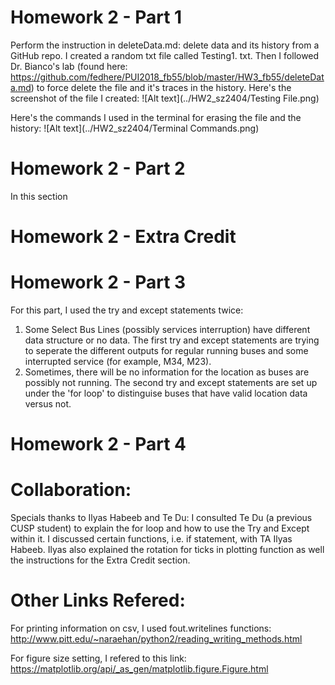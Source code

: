 # Homework 2 - Part 1
Perform the instruction in deleteData.md: delete data and its history from a GitHub repo.
I created a random txt file called Testing1. txt. Then I followed Dr. Bianco's lab (found here: https://github.com/fedhere/PUI2018_fb55/blob/master/HW3_fb55/deleteData.md) to force delete the file and it's traces in the history. 
Here's the screenshot of the file I created:
![Alt text](../HW2_sz2404/Testing File.png)

Here's the commands I used in the terminal for erasing the file and the history:
![Alt text](../HW2_sz2404/Terminal Commands.png)

# Homework 2 - Part 2
In this section

# Homework 2 - Extra Credit

# Homework 2 - Part 3
For this part, I used the try and except statements twice:
1. Some Select Bus Lines (possibly services interruption) have different data structure or no data. The first try and except statements are trying to seperate the different outputs for regular running buses and some interrupted service (for example, M34, M23). 
2. Sometimes, there will be no information for the location as buses are possibly not running. The second try and except statements are set up under the 'for loop' to distinguise buses that have valid location data versus not. 

# Homework 2 - Part 4

# Collaboration:
Specials thanks to Ilyas Habeeb and Te Du:
I consulted Te Du (a previous CUSP student) to explain the for loop and how to use the Try and Except within it.
I discussed certain functions, i.e. if statement, with TA Ilyas Habeeb. Ilyas also explained the rotation for ticks in plotting function as well the instructions for the Extra Credit section. 

# Other Links Refered:
For printing information on csv, I used fout.writelines functions: http://www.pitt.edu/~naraehan/python2/reading_writing_methods.html

For figure size setting, I refered to this link: 
https://matplotlib.org/api/_as_gen/matplotlib.figure.Figure.html
